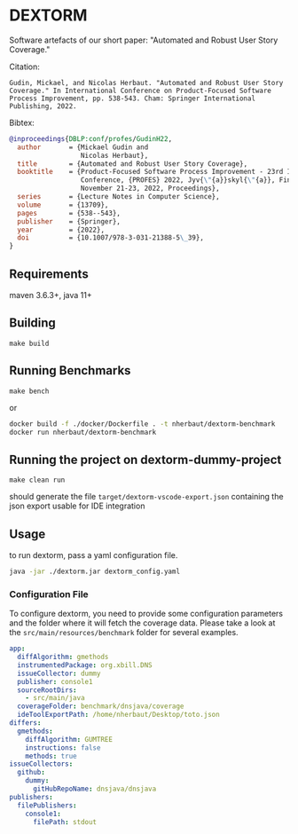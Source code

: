 # DEXTORM

Software artefacts of our short paper: "Automated and Robust User Story Coverage."

Citation: 

```Gudin, Mickael, and Nicolas Herbaut. "Automated and Robust User Story Coverage." In International Conference on Product-Focused Software Process Improvement, pp. 538-543. Cham: Springer International Publishing, 2022.```

Bibtex:

```bibtex
@inproceedings{DBLP:conf/profes/GudinH22,
  author       = {Mickael Gudin and
                  Nicolas Herbaut},
  title        = {Automated and Robust User Story Coverage},
  booktitle    = {Product-Focused Software Process Improvement - 23rd International
                  Conference, {PROFES} 2022, Jyv{\"{a}}skyl{\"{a}}, Finland,
                  November 21-23, 2022, Proceedings},
  series       = {Lecture Notes in Computer Science},
  volume       = {13709},
  pages        = {538--543},
  publisher    = {Springer},
  year         = {2022},
  doi          = {10.1007/978-3-031-21388-5\_39},
}
```

## Requirements

maven 3.6.3+, java 11+

## Building

```make build```

## Running Benchmarks

```make bench```

or 

```bash
docker build -f ./docker/Dockerfile . -t nherbaut/dextorm-benchmark
docker run nherbaut/dextorm-benchmark
```
## Running the project on dextorm-dummy-project

```make clean run```

should generate the file `target/dextorm-vscode-export.json` containing the json export usable for IDE integration

## Usage

to run dextorm, pass a yaml configuration file.

```bash
java -jar ./dextorm.jar dextorm_config.yaml
```

### Configuration File

To configure dextorm, you need to provide some configuration parameters and the folder where it will fetch the coverage data.
Please take a look at the `src/main/resources/benchmark` folder for several examples.

```yaml
app:
  diffAlgorithm: gmethods
  instrumentedPackage: org.xbill.DNS
  issueCollector: dummy
  publisher: console1
  sourceRootDirs:
    - src/main/java
  coverageFolder: benchmark/dnsjava/coverage
  ideToolExportPath: /home/nherbaut/Desktop/toto.json
differs:
  gmethods:
    diffAlgorithm: GUMTREE
    instructions: false
    methods: true
issueCollectors:
  github:
    dummy:
      gitHubRepoName: dnsjava/dnsjava
publishers:
  filePublishers:
    console1:
      filePath: stdout
```
